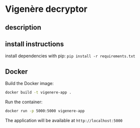 # Vigenère decryptor
## description

## install instructions
install dependencies with pip:
`pip install -r requirements.txt`

## Docker
Build the Docker image:
```bash
docker build -t vigenere-app .
```

Run the container:
```bash
docker run -p 5000:5000 vigenere-app
```

The application will be available at `http://localhost:5000`

